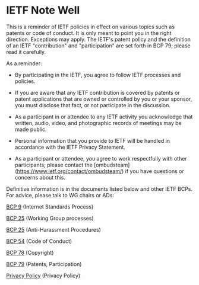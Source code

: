 # IETF Note Well 

This is a reminder of IETF policies in effect on various topics such as patents or code of conduct. It is only meant to point you in the right direction. Exceptions may apply. The IETF's patent policy and the definition of an IETF "contribution" and "participation" are set forth in BCP 79; please read it carefully.

As a reminder:

- By participating in the IETF, you agree to follow IETF processes and policies.

- If you are aware that any IETF contribution is covered by patents or patent applications that are owned or controlled by you or your sponsor, you must disclose that fact, or not participate in the discussion.

- As a participant in or attendee to any IETF activity you acknowledge that written, audio, video, and photographic records of meetings may be made public.

- Personal information that you provide to IETF will be handled in accordance with the IETF Privacy Statement.

- As a participant or attendee, you agree to work respectfully with other participants; please contact the [ombudsteam] (https://www.ietf.org/contact/ombudsteam/) if you have questions or concerns about this.

Definitive information is in the documents listed below and other IETF BCPs. For advice, please talk to WG chairs or ADs:

[BCP 9](https://www.rfc-editor.org/info/bcp9) (Internet Standards Process)
 
[BCP 25](https://www.rfc-editor.org/info/bcp25) (Working Group processes) 

[BCP 25](https://www.rfc-editor.org/info/bcp25) (Anti-Harassment Procedures) 

[BCP 54](https://www.rfc-editor.org/info/bcp54) (Code of Conduct) 

[BCP 78](https://www.rfc-editor.org/info/bcp78) (Copyright) 

[BCP 79](https://www.rfc-editor.org/info/bcp79) (Patents, Participation) 

[Privacy Policy](https://www.ietf.org/privacy-policy/) (Privacy Policy)

